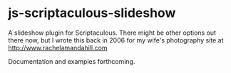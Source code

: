 js-scriptaculous-slideshow
==========================

A slideshow plugin for Scriptaculous.  There might be other options out there now,
but I wrote this back in 2006 for my wife's photography site at
http://www.rachelamandahill.com

Documentation and examples forthcoming.
